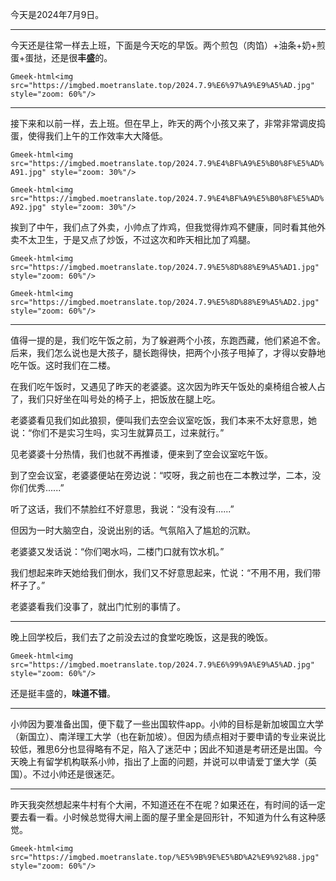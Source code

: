 今天是2024年7月9日。

---

今天还是往常一样去上班，下面是今天吃的早饭。两个煎包（肉馅）+油条+奶+煎蛋+蛋挞，还是很**丰盛**的。

`Gmeek-html<img src="https://imgbed.moetranslate.top/2024.7.9%E6%97%A9%E9%A5%AD.jpg" style="zoom: 60%"/>`

---

接下来和以前一样，去上班。但在早上，昨天的两个小孩又来了，非常非常调皮捣蛋，使得我们上午的工作效率大大降低。

`Gmeek-html<img src="https://imgbed.moetranslate.top/2024.7.9%E4%BF%A9%E5%B0%8F%E5%AD%A91.jpg" style="zoom: 30%"/>`

`Gmeek-html<img src="https://imgbed.moetranslate.top/2024.7.9%E4%BF%A9%E5%B0%8F%E5%AD%A92.jpg" style="zoom: 30%"/>`

挨到了中午，我们点了外卖，小帅点了炸鸡，但我觉得炸鸡不健康，同时看其他外卖不太卫生，于是又点了炒饭，不过这次和昨天相比加了鸡腿。

`Gmeek-html<img src="https://imgbed.moetranslate.top/2024.7.9%E5%8D%88%E9%A5%AD1.jpg" style="zoom: 60%"/>`

`Gmeek-html<img src="https://imgbed.moetranslate.top/2024.7.9%E5%8D%88%E9%A5%AD2.jpg" style="zoom: 60%"/>`

---

值得一提的是，我们吃午饭之前，为了躲避两个小孩，东跑西藏，他们紧追不舍。后来，我们怎么说也是大孩子，腿长跑得快，把两个小孩子甩掉了，才得以安静地吃午饭。这时我们在二楼。

在我们吃午饭时，又遇见了昨天的老婆婆。这次因为昨天午饭处的桌椅组合被人占了，我们只好坐在叫号处的椅子上，把饭放在腿上吃。

老婆婆看见我们如此狼狈，便叫我们去空会议室吃饭，我们本来不太好意思，她说：“你们不是实习生吗，实习生就算员工，过来就行。”

见老婆婆十分热情，我们也就不再推诿，便来到了空会议室吃午饭。

到了空会议室，老婆婆便站在旁边说：“哎呀，我之前也在二本教过学，二本，没你们优秀......”

听了这话，我们不禁脸红不好意思，我说：“没有没有......”

但因为一时大脑空白，没说出别的话。气氛陷入了尴尬的沉默。

老婆婆又发话说：“你们喝水吗，二楼门口就有饮水机。”

我们想起来昨天她给我们倒水，我们又不好意思起来，忙说：“不用不用，我们带杯子了。”

老婆婆看我们没事了，就出门忙别的事情了。

---

晚上回学校后，我们去了之前没去过的食堂吃晚饭，这是我的晚饭。

`Gmeek-html<img src="https://imgbed.moetranslate.top/2024.7.9%E6%99%9A%E9%A5%AD.jpg" style="zoom: 60%"/>`

还是挺丰盛的，**味道不错**。

---

小帅因为要准备出国，便下载了一些出国软件app。小帅的目标是新加坡国立大学（新国立）、南洋理工大学（也在新加坡）。但因为绩点相对于要申请的专业来说比较低，雅思6分也显得略有不足，陷入了迷茫中；因此不知道是考研还是出国。今天晚上有留学机构联系小帅，指出了上面的问题，并说可以申请爱丁堡大学（英国）。不过小帅还是很迷茫。

---

昨天我突然想起来牛村有个大闸，不知道还在不在呢？如果还在，有时间的话一定要去看一看。小时候总觉得大闸上面的屋子里全是回形针，不知道为什么有这种感觉。

`Gmeek-html<img src="https://imgbed.moetranslate.top/%E5%9B%9E%E5%BD%A2%E9%92%88.jpg" style="zoom: 60%"/>`